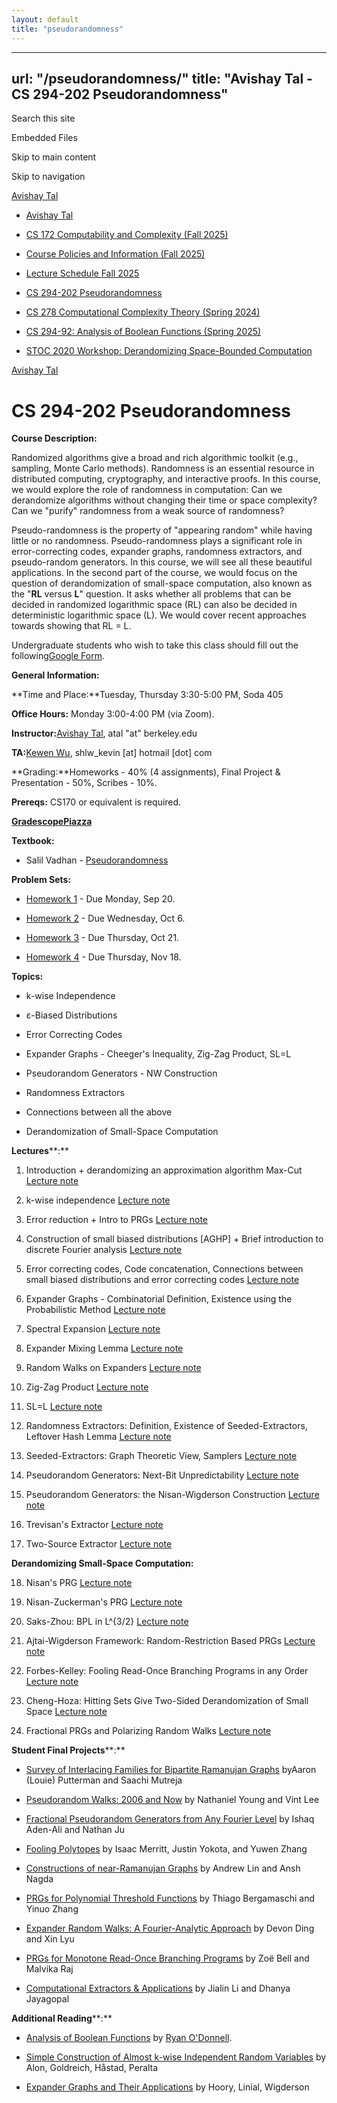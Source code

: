 ```yaml
---
layout: default
title: "pseudorandomness"
---
```


---
url: "/pseudorandomness/"
title: "Avishay Tal - CS 294-202 Pseudorandomness"
---

Search this site

Embedded Files

Skip to main content

Skip to navigation

[Avishay Tal](/avishay-tal/)

- [Avishay Tal](/avishay-tal/)

- [CS 172 Computability and Complexity (Fall 2025)](/cs172-Fall25/)





- [Course Policies and Information (Fall 2025)](/cs172-Fall25/course-policies-and-information-fall-2025/)

- [Lecture Schedule Fall 2025](/cs172-Fall25/lecture-schedule-fall-2025/)


- [CS 294-202 Pseudorandomness](/pseudorandomness/)

- [CS 278 Computational Complexity Theory (Spring 2024)](/cs-278-computational-complexity-theory-spring-2024/)

- [CS 294-92: Analysis of Boolean Functions (Spring 2025)](/cs-294-92-analysis-of-boolean-functions-spring-2025/)

- [STOC 2020 Workshop: Derandomizing Space-Bounded Computation](/stoc-2020-workshop-derandomizing-space-bounded-computation/)


[Avishay Tal](/avishay-tal/)

# **CS 294-202 Pseudorandomness**

**Course Description:**

Randomized algorithms give a broad and rich algorithmic toolkit (e.g., sampling, Monte Carlo methods). Randomness is an essential resource in distributed computing, cryptography, and interactive proofs. In this course, we would explore the role of randomness in computation: Can we derandomize algorithms without changing their time or space complexity? Can we "purify" randomness from a weak source of randomness?

Pseudo-randomness is the property of "appearing random" while having little or no randomness. Pseudo-randomness plays a significant role in error-correcting codes, expander graphs, randomness extractors, and pseudo-random generators. In this course, we will see all these beautiful applications. In the second part of the course, we would focus on the question of derandomization of small-space computation, also known as the "**RL** versus **L**" question. It asks whether all problems that can be decided in randomized logarithmic space (RL) can also be decided in deterministic logarithmic space (L). We would cover recent approaches towards showing that RL = L.

Undergraduate students who wish to take this class should fill out the following[Google Form](https://docs.google.com/forms/d/1O-O7mAX8B86BW3_BntKQSofifxKp1zN1K8sP2CyIbmo/edit).

**General Information:**

**Time and Place:**Tuesday, Thursday 3:30-5:00 PM, Soda 405

**Office Hours:** Monday 3:00-4:00 PM (via Zoom).

**Instructor:**[Avishay Tal](http://www.google.com/url?q=http%3A%2F%2Fwww.avishaytal.org%2F&sa=D&sntz=1&usg=AOvVaw1_ca4aFO3SN8SmWhTCFqSc), atal "at" berkeley.edu

**TA:**[Kewen Wu](https://www.google.com/url?q=https%3A%2F%2Fshlw.github.io&sa=D&sntz=1&usg=AOvVaw26h3hs1vaZchv2YasT5Y-N), shlw\_kevin \[at\] hotmail \[dot\] com

**Grading:**Homeworks - 40% (4 assignments), Final Project & Presentation - 50%, Scribes - 10%.

**Prereqs:** CS170 or equivalent is required.

[**Gradescope**](https://www.google.com/url?q=https%3A%2F%2Fwww.gradescope.com%2Fcourses%2F310808&sa=D&sntz=1&usg=AOvVaw0f9sMiCJcIuqJ91m36dNc9)[**Piazza**](http://www.google.com/url?q=http%3A%2F%2Fpiazza.com%2Fberkeley%2Ffall2021%2Fcs294202&sa=D&sntz=1&usg=AOvVaw0oGbiQXVy_oIbtF244EV1p)

**Textbook:**

- Salil Vadhan - [Pseudorandomness](https://www.google.com/url?q=https%3A%2F%2Fpeople.seas.harvard.edu%2F~salil%2Fpseudorandomness%2F&sa=D&sntz=1&usg=AOvVaw2jc9ipUift6CNRnbiOuSkb)


**Problem Sets:**

- [Homework 1](https://drive.google.com/open?id=1hWKWDmRkJJia3IJtIk6KL7TtoxcKmIsk) \- Due Monday, Sep 20.

- [Homework 2](https://drive.google.com/open?id=1a5sh-HBUEWbI6oYCibVLmszw70akgI9k) \- Due Wednesday, Oct 6.

- [Homework 3](https://drive.google.com/open?id=1fEZuPwn8l5YjafzLJ5_m9FlYhcAsJrUw) \- Due Thursday, Oct 21.

- [Homework 4](https://drive.google.com/open?id=1dg-36TBTuEr4NSfberBIsKZL44GF-yq6) \- Due Thursday, Nov 18.


**Topics:**

- k-wise Independence

- ε-Biased Distributions

- Error Correcting Codes

- Expander Graphs - Cheeger's Inequality, Zig-Zag Product, SL=L

- Pseudorandom Generators - NW Construction

- Randomness Extractors

- Connections between all the above

- Derandomization of Small-Space Computation


**Lectures****:**

01. Introduction + derandomizing an approximation algorithm Max-Cut [Lecture note](https://drive.google.com/file/d/1AylPHRG8TgqdpkJz_WMSEEyLG0YMu9KW/view?usp=sharing)

02. k-wise independence [Lecture note](https://drive.google.com/file/d/1SpP7xnUiQDhBTVa3ZRQnFhd3HrUejgt_/view?usp=sharing)

03. Error reduction + Intro to PRGs [Lecture note](https://drive.google.com/file/d/1pc0-e1HMoyNriLldOl6woZcJ-wtcWMJl/view?usp=sharing)

04. Construction of small biased distributions \[AGHP\] + Brief introduction to discrete Fourier analysis [Lecture note](https://drive.google.com/file/d/1S_AvJTF7X_XcfgdguQ7Zb1oyridoL03R/view?usp=sharing)

05. Error correcting codes, Code concatenation, Connections between small biased distributions and error correcting codes [Lecture note](https://drive.google.com/file/d/1TS8SQTH2IVrGJI-CeLi4Na0pj4_Yj0g_/view?usp=sharing)

06. Expander Graphs - Combinatorial Definition, Existence using the Probabilistic Method [Lecture note](https://drive.google.com/file/d/1NJjWe9j8aaMEg2nBXjDMAbe-jYTuqCFD/view?usp=sharing)

07. Spectral Expansion [Lecture note](https://drive.google.com/file/d/1x9xsz1ernnL0hfdCdDjTFwZINuOGNbPe/view?usp=sharing)

08. Expander Mixing Lemma [Lecture note](https://drive.google.com/file/d/1HbDcD9_ETZ1oA-gfp-WHgAPxBSGeYnts/view?usp=sharing)

09. Random Walks on Expanders [Lecture note](https://drive.google.com/file/d/1At8nZc41fnw47YKjtIVDBn-sGlg2m_27/view?usp=sharing)

10. Zig-Zag Product [Lecture note](https://drive.google.com/file/d/1MJ5RuhabE6nod8li_E1YUQCawfEoPUwW/view?usp=sharing)

11. SL=L [Lecture note](https://drive.google.com/file/d/1pESAOH0UOV49Uv1DrSEsKkv5hB0G7fJy/view?usp=sharing)

12. Randomness Extractors: Definition, Existence of Seeded-Extractors, Leftover Hash Lemma [Lecture note](https://drive.google.com/file/d/1OE04MdyJduQgPjW7eNrTgTpyJO4Ead2u/view?usp=sharing)

13. Seeded-Extractors: Graph Theoretic View, Samplers [Lecture note](https://drive.google.com/file/d/1uU8uy90v7K7fmf4ydbZNiQLoCssXpQTt/view?usp=sharing)

14. Pseudorandom Generators: Next-Bit Unpredictability [Lecture note](https://drive.google.com/file/d/1McBjUTYeD1iP5GkM6y9fxDCu9oONhfaq/view?usp=sharing)

15. Pseudorandom Generators: the Nisan-Wigderson Construction [Lecture note](https://drive.google.com/file/d/1HLUmaRtOhpbI7G3wuJtfVdwIQsulhVql/view?usp=sharing)

16. Trevisan's Extractor [Lecture note](https://drive.google.com/file/d/1b1jJCCeTNTx0rATUAjD35T6i5uI-8kXi/view?usp=sharing)

17. Two-Source Extractor [Lecture note](https://drive.google.com/file/d/1MxNthKi-Hi9p0OWoxBZUg4uqkT4-RAY3/view?usp=sharing)


**Derandomizing Small-Space Computation:**

18. Nisan's PRG [Lecture note](https://drive.google.com/file/d/1DXdmCAf6rqARVFwFx4h6kpI1Mk2a4iJN/view?usp=sharing)

19. Nisan-Zuckerman's PRG [Lecture note](https://drive.google.com/file/d/1-49OGVmQaUa9rXz7Yc61GsIUx0VKcySo/view?usp=sharing)

20. Saks-Zhou: BPL in L^{3/2} [Lecture note](https://drive.google.com/file/d/1hsojoXRGau1yLjLvebyoEBL0prYyzvts/view?usp=sharing)

21. Ajtai-Wigderson Framework: Random-Restriction Based PRGs [Lecture note](https://drive.google.com/file/d/1RY-ovManA-VC00muFuKAlxQwDYHyPjpO/view?usp=sharing)

22. Forbes-Kelley: Fooling Read-Once Branching Programs in any Order [Lecture note](https://drive.google.com/file/d/1YQui9DaAg4rzuivsYHrCtn384RfG67Rm/view?usp=sharing)

23. Cheng-Hoza: Hitting Sets Give Two-Sided Derandomization of Small Space [Lecture note](https://drive.google.com/file/d/13KFoyY6D57SkDWlo0GHgWe14kkL06Z5i/view?usp=sharing)

24. Fractional PRGs and Polarizing Random Walks [Lecture note](https://drive.google.com/file/d/11GODwOXkJeT03DYV6UNja4E0Cdoyufxh/view?usp=sharing)


**Student Final Projects****:**

- [Survey of Interlacing Families for Bipartite Ramanujan Graphs](https://drive.google.com/file/d/1C9nJtrFQsuKts0K4aE9I2HdF8k1AcG8a/view?usp=sharing) byAaron (Louie) Putterman and Saachi Mutreja

- [Pseudorandom Walks: 2006 and Now](https://drive.google.com/file/d/16HQlaXgO6o2WG4JoHIpERCHrv50AxzxM/view?usp=sharing) by Nathaniel Young and Vint Lee

- [Fractional Pseudorandom Generators from Any Fourier Level](https://drive.google.com/file/d/1vOEODRNPFEDXLqcaHpY2stLvWzR-3sMY/view?usp=sharing) by Ishaq Aden-Ali and Nathan Ju

- [Fooling Polytopes](https://drive.google.com/file/d/1VJquW2hM6HuwFoJKNlM9OPuS-2DwqUzq/view?usp=sharing) by Isaac Merritt, Justin Yokota, and Yuwen Zhang

- [Constructions of near-Ramanujan Graphs](https://drive.google.com/file/d/1wD80rcQ37S9kpm4lMKRdtBngacbufnmr/view?usp=sharing) by Andrew Lin and Ansh Nagda

- [PRGs for Polynomial Threshold Functions](https://drive.google.com/file/d/15i9m35oQt9HDd7FJCOPycK4Lw_6AkkNc/view?usp=sharing) by Thiago Bergamaschi and Yinuo Zhang

- [Expander Random Walks: A Fourier-Analytic Approach](https://drive.google.com/file/d/19xBoe5tmOexr0NlDSbI9x4y_WdT_Kyhu/view?usp=sharing) by Devon Ding and Xin Lyu

- [PRGs for Monotone Read-Once Branching Programs](https://drive.google.com/file/d/1MPlKxIKHh9UctYbaUXqJ_f1aDiF5Nig1/view?usp=sharing) by Zoë Bell and Malvika Raj

- [Computational Extractors & Applications](https://drive.google.com/file/d/1cpdNbCdVuqExw4WFV-hxF6FAQcY8AMum/view?usp=sharing) by Jialin Li and Dhanya Jayagopal


**Additional Reading****:**

- [Analysis of Boolean Functions](https://www.google.com/url?q=https%3A%2F%2Fwww.cs.cmu.edu%2F~odonnell%2Fpapers%2FAnalysis-of-Boolean-Functions-by-Ryan-ODonnell.pdf&sa=D&sntz=1&usg=AOvVaw3OanXsRGMH7GPgPDLPRw4g) by [Ryan O'Donnell](https://www.google.com/url?q=https%3A%2F%2Fwww.cs.cmu.edu%2F~odonnell%2F&sa=D&sntz=1&usg=AOvVaw0OAxOoW2swE4wj1-DmfsNZ).

- [Simple Construction of Almost k-wise Independent Random Variables](https://www.google.com/url?q=https%3A%2F%2Fwww.wisdom.weizmann.ac.il%2F~oded%2Fp_aghp.html&sa=D&sntz=1&usg=AOvVaw2rlyWkop8_CiGRLax3h425) by Alon, Goldreich, Håstad, Peralta

- [Expander Graphs and Their Applications](https://www.google.com/url?q=https%3A%2F%2Fwww.cs.huji.ac.il%2F~nati%2FPAPERS%2Fexpander_survey.pdf&sa=D&sntz=1&usg=AOvVaw2ekU7p-MbygfCjQQCT0gtI) by Hoory, Linial, Wigderson




